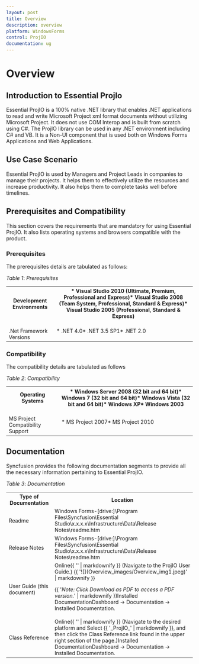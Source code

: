 ```yaml
---
layout: post
title: Overview
description: overview
platform: WindowsForms
control: ProjIO
documentation: ug
---
```


# Overview

## Introduction to Essential ProjIo

Essential ProjIO is a 100% native .NET library that enables .NET applications to read and write Microsoft Project xml format documents without utilizing Microsoft Project. It does not use COM Interop and is built from scratch using C#. The ProjIO library can be used in any .NET environment including C# and VB. It is a Non-UI component that is used both on Windows Forms Applications and Web Applications.

## Use Case Scenario

Essential ProjIO is used by Managers and Project Leads in companies to manage their projects. It helps them to effectively utilize the resources and increase productivity. It also helps them to complete tasks well before timelines.

## Prerequisites and Compatibility

This section covers the requirements that are mandatory for using Essential ProjIO. It also lists operating systems and browsers compatible with the product. 

### Prerequisites

The prerequisites details are tabulated as follows:

_Table_ _1_: _Prerequisites_

<table>
<tr>
<th>
Development Environments</th><th>
* Visual Studio 2010 (Ultimate, Premium, Professional and Express)* Visual Studio 2008 (Team System, Professional, Standard & Express)* Visual Studio 2005 (Professional, Standard & Express)</th></tr>
<tr>
<td>
<br>.Net Framework Versions</td><td>
* .NET 4.0* .NET 3.5 SP1* .NET 2.0</td></tr>
</table>

### Compatibility

The compatibility details are tabulated as follows

_Table_ _2_: _Compatibility_

<table>
<tr>
<th>
Operating Systems</th><th>
* Windows Server 2008 (32 bit and 64 bit)* Windows 7 (32 bit and 64 bit)* Windows Vista (32 bit and 64 bit)* Windows XP* Windows 2003</th></tr>
<tr>
<td>
<br>MS Project Compatibility Support</td><td>
* MS Project 2007* MS Project 2010</td></tr>
</table>

## Documentation


Syncfusion provides the following documentation segments to provide all the necessary information pertaining to Essential ProjIO.

_Table_ _3_: _Documentation_

<table>
<tr>
<th>
Type of Documentation</th><th>
Location</th></tr>
<tr>
<td>
Readme</td><td>
Windows Forms-[drive:]\Program Files\Syncfusion\Essential Studio\x.x.x.x\Infrastructure\Data\Release Notes\readme.htm</td></tr>
<tr>
<td>
Release Notes</td><td>
Windows Forms-[drive:]\Program Files\Syncfusion\Essential Studio\x.x.x.x\Infrastructure\Data\Release Notes\readme.htm</td></tr>
<tr>
<td>
User Guide (this document)</td><td>
Online{{ '<http://docs.syncfusion.com/windowsforms/projio>' | markdownify }} (Navigate to the ProjIO User Guide.) {{ '![](Overview_images/Overview_img1.jpeg)' | markdownify }}

{{ '_Note: Click Download as PDF to access a PDF version._' | markdownify }}Installed DocumentationDashboard -> Documentation -> Installed Documentation. </td></tr>
<tr>
<td>
Class Reference</td><td>
Online{{ '<http://docs.syncfusion.com/windowsforms/projio>' | markdownify }} (Navigate to the desired platform and Select {{ '_ProjIO_' | markdownify }}, and then click the Class Reference link found in the upper right section of the page.)Installed DocumentationDashboard -> Documentation -> Installed Documentation.</td></tr>
</table>